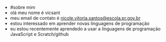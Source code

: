 - #sobre mim
- olá meu nome é vicsant
- meu email de contato é nicole.vitoria.santos@escola.pr.gov.br
- estou interessado em aprender novas linguagens de programação
- eu estou recentemente aprendedo a usar a linguagens de programação JavaScript e Scratch/github
